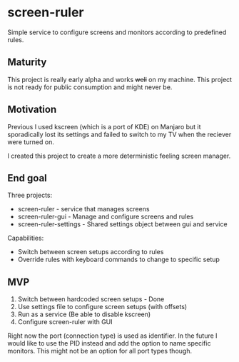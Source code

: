 # screen-ruler 
Simple service to configure screens and monitors according to predefined rules.

## Maturity
This project is really early alpha and works ~~well~~ on my machine. This project is not ready for public consumption and might never be.

## Motivation
Previous I used kscreen (which is a port of KDE) on Manjaro but it sporadically lost its settings and failed to switch to my TV when the reciever were turned on. 

I created this project to create a more deterministic feeling screen manager. 

## End goal
Three projects:
- screen-ruler - service that manages screens
- screen-ruler-gui - Manage and configure screens and rules
- screen-ruler-settings - Shared settings object between gui and service

Capabilities:
  - Switch between screen setups according to rules
  - Override rules with keyboard commands to change to specific setup

## MVP
1. Switch between hardcoded screen setups - Done
2. Use settings file to configure screen setups (with offsets)
3. Run as a service (Be able to disable kscreen)
4. Configure screen-ruler with GUI

Right now the port (connection type) is used as identifier. In the future I would like to use the PID instead and add the option to name specific monitors. This might not be an option for all port types though.